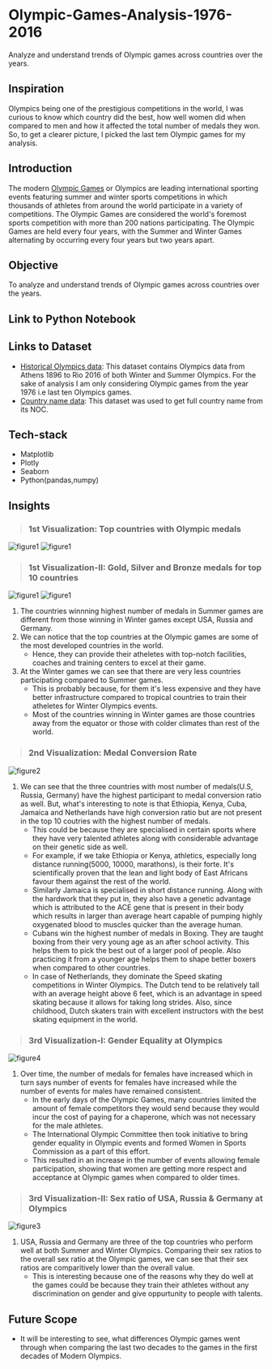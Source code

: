 # Olympic-Games-Analysis-1976-2016
Analyze and understand trends of Olympic games across countries over the years.

## Inspiration

Olympics being one of the prestigious competitions in the world, I was curious to know which country did the best, how well women did when compared to men and how it affected the total number of medals they won. So, to get a clearer picture, I picked the last tem Olympic games for my analysis.

## Introduction

The modern [Olympic Games](https://www.olympic.org) or Olympics are leading international sporting events featuring summer and winter sports competitions in which thousands of athletes from around the world participate in a variety of competitions. The Olympic Games are considered the world's foremost sports competition with more than 200 nations participating. The Olympic Games are held every four years, with the Summer and Winter Games alternating by occurring every four years but two years apart.

## Objective
To analyze and understand trends of Olympic games across countries over the years. 

## Link to Python Notebook


## Links to Dataset
* [Historical Olympics data](https://www.kaggle.com/heesoo37/120-years-of-olympic-history-athletes-and-results):
This dataset contains Olympics data from Athens 1896 to Rio 2016 of both Winter and Summer Olympics. For the sake of analysis I am only considering Olympic games from the year 1976 i.e last ten Olympics games.
* [Country name data](https://github.com/nikhilarosekuruvilla/Olympic-Games-Analysis-1976-2016/blob/master/country_NOC.csv):
This dataset was used to get full country name from its NOC.

## Tech-stack

* Matplotlib
* Plotly
* Seaborn
* Python(pandas,numpy)

## Insights
> ### 1st Visualization: Top countries with Olympic medals

![figure1](https://github.com/nikhilarosekuruvilla/Olympic-Games-Analysis-1976-2016/blob/master/Visualizations/Medals%20won%20per%20Country%20in%20Summer%20Olympics.png)
![figure1](https://github.com/nikhilarosekuruvilla/Olympic-Games-Analysis-1976-2016/blob/master/Visualizations/Medals%20won%20per%20Country%20in%20Winter%20Olympics.png)

> ### 1st Visualization-II: Gold, Silver and Bronze medals for top 10 countries

![figure1](https://github.com/nikhilarosekuruvilla/Olympic-Games-Analysis-1976-2016/blob/master/Visualizations/Top%20Countries%20in%20Summer%20Olympics.png)
![figure1](https://github.com/nikhilarosekuruvilla/Olympic-Games-Analysis-1976-2016/blob/master/Visualizations/Top%20Countries%20in%20Winter%20Olympics.png)
1. The countries winnning highest number of medals in Summer games are different from those winning in Winter games except USA, Russia and Germany. 
2. We can notice that the top countries at the Olympic games are some of the most developed countries in the world.   
    * Hence, they can provide their atheletes with top-notch facilities, coaches and training centers to excel at their game.
3. At the Winter games we can see that there are very less countries participating compared to Summer games.     
    * This is probably because, for them it's less expensive and they have better infrastructure compared to tropical countries to  train their atheletes for Winter Olympics events.    
    * Most of the countries winning in Winter games are those countries away from the equator or those with colder climates than rest of the world.    
    
> ###  2nd Visualization: Medal Conversion Rate 

![figure2](https://github.com/nikhilarosekuruvilla/Olympic-Games-Analysis-1976-2016/blob/master/Visualizations/Medal%20Conversion%20rate%20of%20Countries.png)
1. We can see that the three countries with most number of medals(U.S, Russia, Germany) have the highest participant to medal conversion ratio as well. But, what's interesting to note is that Ethiopia, Kenya, Cuba, Jamaica and Netherlands have high conversion ratio but are not present in the top 10 coutries with the highest number of medals.
    * This could be because they are specialised in certain sports where they have very talented athletes along with considerable advantage on their genetic side as well. 
    * For example, if we take Ethiopia or Kenya, athletics, especially long distance running(5000, 10000, marathons), is their forte. It's scientifically proven that the lean and light body of East Africans favour them against the rest of the world.
    * Similarly Jamaica is specialised in short distance running. Along with the hardwork that they put in, they also have a genetic advantage which is attributed to the ACE gene that is present in their body which results in larger than average heart capable of pumping highly oxygenated blood to muscles quicker than the average human.
    * Cubans win the highest number of medals in Boxing. They are taught boxing from their very young age as an after school activity. This helps them to pick the best out of a larger pool of people. Also practicing it from a younger age helps them to shape better boxers when compared to other countries.
    * In case of Netherlands, they dominate the Speed skating competitions in Winter Olympics. The Dutch tend to be relatively tall with an average height above 6 feet, which is an advantage in speed skating because it allows for taking long strides. Also, since childhood, Dutch skaters train with excellent instructors with the best skating equipment in the world. 
    
> ### 3rd Visualization-I: Gender Equality at Olympics
![figure4](https://github.com/nikhilarosekuruvilla/Olympic-Games-Analysis-1976-2016/blob/master/Visualizations/Male%20vs%20Female%20medal%20winners%20over%20the%20years.png)
1. Over time, the number of medals for females have increased  which in turn says number of events for females have increased while the number of events for males have remained consistent.
    * In the early days of the Olympic Games, many countries limited the amount of female competitors they would send because they would incur the cost of paying for a chaperone, which was not necessary for the male athletes.
    * The International Olympic Committee then took initiative to bring gender equality in Olympic events and formed Women in Sports Commission as a part of this effort.
    * This resulted in an increase in the number of events allowing female participation, showing that women are getting more respect and acceptance at Olympic games when compared to older times. 
    
> ### 3rd Visualization-II: Sex ratio of USA, Russia & Germany at Olympics

![figure3](https://github.com/nikhilarosekuruvilla/Olympic-Games-Analysis-1976-2016/blob/master/Visualizations/Comparison%20of%20Male:Female%20Participant%20ratio%20at%20Olympics.png)
1. USA, Russia and Germany are three of the top countries who perform well at both Summer and Winter Olympics. Comparing their sex ratios to the overall sex ratio at the Olympic games, we can see that their sex ratios are comparitively lower than the overall value.
     * This is interesting because one of the reasons why they do well at the games could be because they train their athletes without any discrimination on gender and give oppurtunity to people with talents.
    
## Future Scope
* It will be interesting to see, what differences Olympic games went through when comparing the last two decades to the games in the first decades of Modern Olympics.
